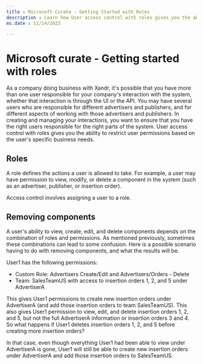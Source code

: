 ```yaml
---
title : Microsoft Curate - Getting Started with Roles
description : Learn how User access control with roles gives you the ability to restrict user permissions based on the user's specific business needs. 
ms.date : 11/14/2023

---
```



# Microsoft curate - Getting started with roles

As a company doing business with Xandr, it's
possible that you have more than one user responsible for your company's
interaction with the system, whether that interaction is through the UI
or the API. You may have several users who are responsible for different
advertisers and publishers, and for different aspects of working with
those advertisers and publishers. In creating and managing your
interactions, you want to ensure that you have the right users
responsible for the right parts of the system. User access control with
roles gives you the ability to restrict user permissions based on the
user's specific business needs.

## Roles

A role defines the actions a user is allowed to take. For example, a
user may have permission to view, modify, or delete a component in the
system (such as an advertiser, publisher, or insertion order).

Access control involves assigning a user to a role.

## Removing components

A user's ability to view, create, edit, and delete components depends on
the combination of roles and permissions. As mentioned previously,
sometimes these combinations can lead to some confusion. Here is a
possible scenario having to do with removing components, and what the
results will be.


User1 has the following permissions:

- Custom Role: Advertisers Create/Edit and Advertisers/Orders - Delete
- Team: SalesTeamUS with access to insertion orders 1, 2, and 5 under
  AdvertiserA

This gives User1 permissions to create new insertion orders under
AdvertiserA (and add those insertion orders to team SalesTeamUS). This
also gives User1 permission to view, edit, and delete insertion orders
1, 2, and 5, but not the full AdvertiserA information or insertion
orders 3 and 4. So what happens if User1 deletes insertion orders 1, 2,
and 5 before creating more insertion orders?

In that case, even though everything User1 had been able to view under
AdvertiserA is gone, User1 will still be able to create new insertion
orders under AdvertiserA and add those insertion orders to SalesTeamUS.

